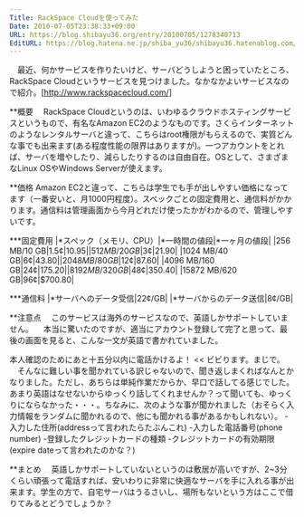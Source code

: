 ```yaml
---
Title: RackSpace Cloudを使ってみた
Date: 2010-07-05T23:38:33+09:00
URL: https://blog.shibayu36.org/entry/20100705/1278340713
EditURL: https://blog.hatena.ne.jp/shiba_yu36/shibayu36.hatenablog.com/atom/entry/12704591929888039168
---
```


　最近、何かサービスを作りたいけど、サーバどうしようと困っていたところ、RackSpace Cloudというサービスを見つけました。なかなかよいサービスなので紹介。[http://www.rackspacecloud.com/]

**概要
　RackSpace Cloudというのは、いわゆるクラウドホスティングサービスというもので、有名なAmazon EC2のようなものです。さくらインターネットのようなレンタルサーバと違って、こちらはroot権限がもらえるので、実質どんな事でも出来ます(ある程度性能の限界はありますが)。一つアカウントをとれば、サーバを増やしたり、減らしたりするのは自由自在。OSとして、さまざまなLinux OSやWindows Serverが使えます。

**価格
Amazon EC2と違って、こちらは学生でも手が出しやすい価格になってます（一番安いと、月1000円程度）。スペックごとの固定費用と、通信料がかかります。通信料は管理画面から今月どれだけ使ったかがわかるので、管理しやすいです。

***固定費用
|*スペック（メモリ、CPU）|*一時間の値段|*一ヶ月の値段|
|256 MB/10 GB|1.5¢|$10.95|
|512 MB/20 GB|3¢|$21.90|
|1024 MB/40 GB|6¢|$43.80|
|2048 MB/80 GB|12¢|$87.60|
|4096 MB/160 GB|24¢|$175.20|
|8192 MB/320 GB|48¢|$350.40|
|15872 MB/620 GB|96¢|$700.80|

***通信料
|*サーバへのデータ受信|22¢/GB|
|*サーバからのデータ送信|8¢/GB|

**注意点
　このサービスは海外のサービスなので、英語しかサポートしていません。
　本当に驚いたのですが、適当にアカウント登録して完了と思って、最後の画面を見ると、こんな一文が英語で書かれていました。
>>
本人確認のためにあと十五分以内に電話かけるよ！
<<
ビビります。まじで。
　そんなに難しい事を聞かれている訳じゃないので、聞き返しまくればなんとかなりました。ただし、あちらは単純作業だからか、早口で話してる感じでした。あまり英語はなせないからゆっくり話してくれませんか？って聞いても、ゆっくりにならなかった・・・。ちなみに、次のような事が聞かれました（おそらく入力情報をランダムに聞かれるので、他にも聞かれる事があるかもしれない）。
-入力した住所(addressって言われたらたぶんこれ)
-入力した電話番号(phone number)
-登録したクレジットカードの種類
-クレジットカードの有効期限(expire dateって言われたのかな？)

**まとめ
　英語しかサポートしていないというのは敷居が高いですが、2~3分くらい頑張って電話すれば、安いわりに非常に快適なサーバを手に入れる事が出来ます。学生の方で、自宅サーバはうるさいし、場所もないという方はここで借りてみるとどうでしょうか？
